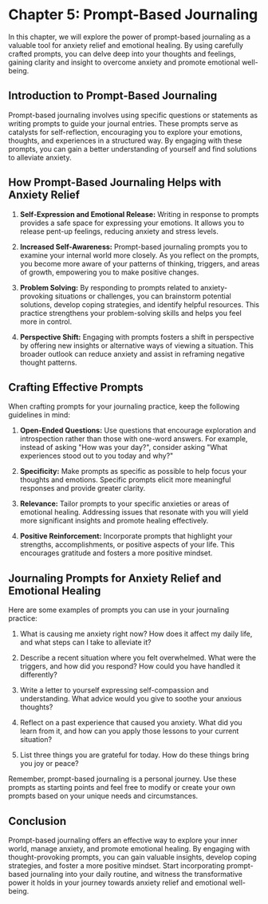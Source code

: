 Chapter 5: Prompt-Based Journaling
==================================

In this chapter, we will explore the power of prompt-based journaling as a valuable tool for anxiety relief and emotional healing. By using carefully crafted prompts, you can delve deep into your thoughts and feelings, gaining clarity and insight to overcome anxiety and promote emotional well-being.

Introduction to Prompt-Based Journaling
---------------------------------------

Prompt-based journaling involves using specific questions or statements as writing prompts to guide your journal entries. These prompts serve as catalysts for self-reflection, encouraging you to explore your emotions, thoughts, and experiences in a structured way. By engaging with these prompts, you can gain a better understanding of yourself and find solutions to alleviate anxiety.

How Prompt-Based Journaling Helps with Anxiety Relief
-----------------------------------------------------

1. **Self-Expression and Emotional Release:** Writing in response to prompts provides a safe space for expressing your emotions. It allows you to release pent-up feelings, reducing anxiety and stress levels.

2. **Increased Self-Awareness:** Prompt-based journaling prompts you to examine your internal world more closely. As you reflect on the prompts, you become more aware of your patterns of thinking, triggers, and areas of growth, empowering you to make positive changes.

3. **Problem Solving:** By responding to prompts related to anxiety-provoking situations or challenges, you can brainstorm potential solutions, develop coping strategies, and identify helpful resources. This practice strengthens your problem-solving skills and helps you feel more in control.

4. **Perspective Shift:** Engaging with prompts fosters a shift in perspective by offering new insights or alternative ways of viewing a situation. This broader outlook can reduce anxiety and assist in reframing negative thought patterns.

Crafting Effective Prompts
--------------------------

When crafting prompts for your journaling practice, keep the following guidelines in mind:

1. **Open-Ended Questions:** Use questions that encourage exploration and introspection rather than those with one-word answers. For example, instead of asking "How was your day?", consider asking "What experiences stood out to you today and why?"

2. **Specificity:** Make prompts as specific as possible to help focus your thoughts and emotions. Specific prompts elicit more meaningful responses and provide greater clarity.

3. **Relevance:** Tailor prompts to your specific anxieties or areas of emotional healing. Addressing issues that resonate with you will yield more significant insights and promote healing effectively.

4. **Positive Reinforcement:** Incorporate prompts that highlight your strengths, accomplishments, or positive aspects of your life. This encourages gratitude and fosters a more positive mindset.

Journaling Prompts for Anxiety Relief and Emotional Healing
-----------------------------------------------------------

Here are some examples of prompts you can use in your journaling practice:

1. What is causing me anxiety right now? How does it affect my daily life, and what steps can I take to alleviate it?

2. Describe a recent situation where you felt overwhelmed. What were the triggers, and how did you respond? How could you have handled it differently?

3. Write a letter to yourself expressing self-compassion and understanding. What advice would you give to soothe your anxious thoughts?

4. Reflect on a past experience that caused you anxiety. What did you learn from it, and how can you apply those lessons to your current situation?

5. List three things you are grateful for today. How do these things bring you joy or peace?

Remember, prompt-based journaling is a personal journey. Use these prompts as starting points and feel free to modify or create your own prompts based on your unique needs and circumstances.

Conclusion
----------

Prompt-based journaling offers an effective way to explore your inner world, manage anxiety, and promote emotional healing. By engaging with thought-provoking prompts, you can gain valuable insights, develop coping strategies, and foster a more positive mindset. Start incorporating prompt-based journaling into your daily routine, and witness the transformative power it holds in your journey towards anxiety relief and emotional well-being.
